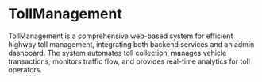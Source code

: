 # TollManagement
TollManagement is a comprehensive web-based system for efficient highway toll management, integrating both backend services and an admin dashboard. The system automates toll collection, manages vehicle transactions, monitors traffic flow, and provides real-time analytics for toll operators. 
